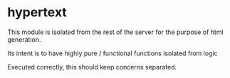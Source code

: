# hypertext
This module is isolated from the rest of the server for the purpose of html generation.

Its intent is to have highly pure / functional functions isolated from logic

Executed correctly, this should keep concerns separated.